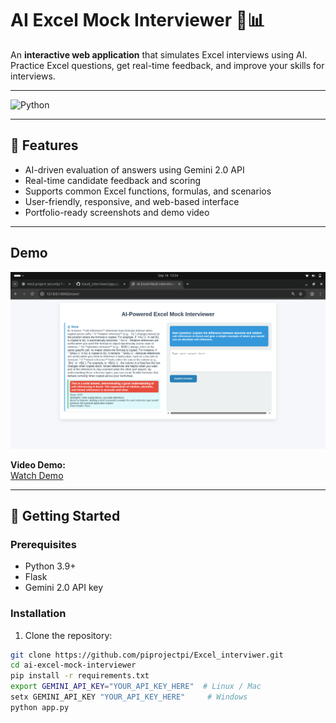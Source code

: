 # AI Excel Mock Interviewer 🤖📊

An **interactive web application** that simulates Excel interviews using AI. Practice Excel questions, get real-time feedback, and improve your skills for interviews.

---

![Python](https://img.shields.io/badge/python-3.9+-blue)

---

## 🌟 Features

- AI-driven evaluation of answers using Gemini 2.0 API  
- Real-time candidate feedback and scoring  
- Supports common Excel functions, formulas, and scenarios  
- User-friendly, responsive, and web-based interface  
- Portfolio-ready screenshots and demo video  

---
## Demo

![AI Excel Mock Interviewer Screenshot](static/ao.png)  

**Video Demo:**  
[Watch Demo](https://pyprojectpi.github.io/my-portfolio/portfolio-ai-excel.html)

---

## 🚀 Getting Started

### Prerequisites

- Python 3.9+  
- Flask  
- Gemini 2.0 API key  

### Installation

1. Clone the repository:  
```bash
git clone https://github.com/piprojectpi/Excel_interviwer.git
cd ai-excel-mock-interviewer
pip install -r requirements.txt
export GEMINI_API_KEY="YOUR_API_KEY_HERE"  # Linux / Mac
setx GEMINI_API_KEY "YOUR_API_KEY_HERE"     # Windows
python app.py

